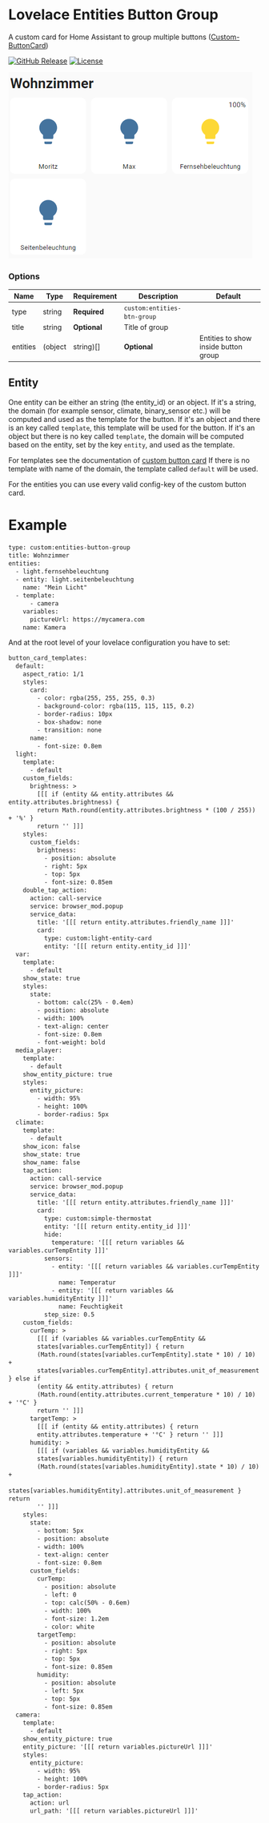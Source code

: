 # Lovelace Entities Button Group

A custom card for Home Assistant to group multiple buttons ([Custom-ButtonCard](https://github.com/custom-cards/button-card))

[![GitHub Release][releases-shield]][releases]
[![License][license-shield]](LICENSE.md)

![Image of Entities Button Group](https://github.com/wassy92x/lovelace-entities-btn-group/blob/master/.images/entities-btn-group.png?raw=true)

### Options

| Name              | Type                | Requirement  | Description                                     | Default             |
| ----------------- | ------------------- | ------------ | ----------------------------------------------- | ------------------- |
| type              | string              | **Required** | `custom:entities-btn-group`                  |                     |
| title             | string              | **Optional** | Title of group                                  |                     |
| entities          | (object | string)[] | **Optional** | Entities to show inside button group            |                     |

## Entity
One entity can be either an string (the entity_id) or an object.
If it's a string, the domain (for example sensor, climate, binary_sensor etc.) will be computed and used as the template for the button.
If it's an object and there is an key called `template`, this template will be used for the button.
If it's an object but there is no key called `template`, the domain will be computed based on the entity, set by the key `entity`, and used as the template.

For templates see the documentation of [custom button card](https://github.com/custom-cards/button-card#configuration-templates)
If there is no template with name of the domain, the template called `default` will be used.

For the entities you can use every valid config-key of the custom button card.


# Example
```
type: custom:entities-button-group
title: Wohnzimmer
entities:
  - light.fernsehbeleuchtung
  - entity: light.seitenbeleuchtung
    name: "Mein Licht"
  - template:
      - camera
    variables:
      pictureUrl: https://mycamera.com
    name: Kamera
```

And at the root level of your lovelace configuration you have to set:
```
button_card_templates:
  default:
    aspect_ratio: 1/1
    styles:
      card:
        - color: rgba(255, 255, 255, 0.3)
        - background-color: rgba(115, 115, 115, 0.2)
        - border-radius: 10px
        - box-shadow: none
        - transition: none
      name:
        - font-size: 0.8em
  light:
    template:
      - default
    custom_fields:
      brightness: >
        [[[ if (entity && entity.attributes && entity.attributes.brightness) {
        return Math.round(entity.attributes.brightness * (100 / 255)) + '%' }
        return '' ]]]
    styles:
      custom_fields:
        brightness:
          - position: absolute
          - right: 5px
          - top: 5px
          - font-size: 0.85em
    double_tap_action:
      action: call-service
      service: browser_mod.popup
      service_data:
        title: '[[[ return entity.attributes.friendly_name ]]]'
        card:
          type: custom:light-entity-card
          entity: '[[[ return entity.entity_id ]]]'
  var:
    template:
      - default
    show_state: true
    styles:
      state:
        - bottom: calc(25% - 0.4em)
        - position: absolute
        - width: 100%
        - text-align: center
        - font-size: 0.8em
        - font-weight: bold
  media_player:
    template:
      - default
    show_entity_picture: true
    styles:
      entity_picture:
        - width: 95%
        - height: 100%
        - border-radius: 5px
  climate:
    template:
      - default
    show_icon: false
    show_state: true
    show_name: false
    tap_action:
      action: call-service
      service: browser_mod.popup
      service_data:
        title: '[[[ return entity.attributes.friendly_name ]]]'
        card:
          type: custom:simple-thermostat
          entity: '[[[ return entity.entity_id ]]]'
          hide:
            temperature: '[[[ return variables && variables.curTempEntity ]]]'
          sensors:
            - entity: '[[[ return variables && variables.curTempEntity ]]]'
              name: Temperatur
            - entity: '[[[ return variables && variables.humidityEntity ]]]'
              name: Feuchtigkeit
          step_size: 0.5
    custom_fields:
      curTemp: >
        [[[ if (variables && variables.curTempEntity &&
        states[variables.curTempEntity]) { return
        (Math.round(states[variables.curTempEntity].state * 10) / 10) +
        states[variables.curTempEntity].attributes.unit_of_measurement } else if
        (entity && entity.attributes) { return
        (Math.round(entity.attributes.current_temperature * 10) / 10) + '°C' }
        return '' ]]]
      targetTemp: >
        [[[ if (entity && entity.attributes) { return
        entity.attributes.temperature + '°C' } return '' ]]]
      humidity: >
        [[[ if (variables && variables.humidityEntity &&
        states[variables.humidityEntity]) { return
        (Math.round(states[variables.humidityEntity].state * 10) / 10) +
        states[variables.humidityEntity].attributes.unit_of_measurement } return
        '' ]]]
    styles:
      state:
        - bottom: 5px
        - position: absolute
        - width: 100%
        - text-align: center
        - font-size: 0.8em
      custom_fields:
        curTemp:
          - position: absolute
          - left: 0
          - top: calc(50% - 0.6em)
          - width: 100%
          - font-size: 1.2em
          - color: white
        targetTemp:
          - position: absolute
          - right: 5px
          - top: 5px
          - font-size: 0.85em
        humidity:
          - position: absolute
          - left: 5px
          - top: 5px
          - font-size: 0.85em
  camera:
    template:
      - default
    show_entity_picture: true
    entity_picture: '[[[ return variables.pictureUrl ]]]'
    styles:
      entity_picture:
        - width: 95%
        - height: 100%
        - border-radius: 5px
    tap_action:
      action: url
      url_path: '[[[ return variables.pictureUrl ]]]'
```

[license-shield]: https://img.shields.io/github/license/wassy92x/lovelace-entities-btn-group.svg?style=for-the-badge
[releases-shield]: https://img.shields.io/github/release/wassy92x/lovelace-entities-btn-group.svg?style=for-the-badge
[releases]: https://github.com/wassy92x/lovelace-entities-btn-group/releases
